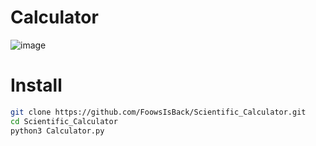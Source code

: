 # Calculator
![image](https://github.com/user-attachments/assets/88d6a8b7-d826-4cac-95ce-aeb77ffb18e5)

# Install
```sh
git clone https://github.com/FoowsIsBack/Scientific_Calculator.git
cd Scientific_Calculator
python3 Calculator.py
```
